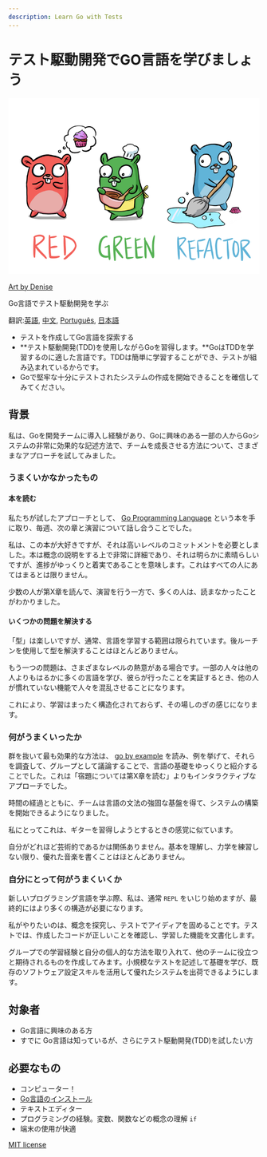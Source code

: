 ```yaml
---
description: Learn Go with Tests
---
```


# テスト駆動開発でGO言語を学びましょう

![](.gitbook/assets/red-green-blue-gophers-smaller.png)

[Art by Denise](https://twitter.com/deniseyu21)

Go言語でテスト駆動開発を学ぶ

翻訳:[英語](https://quii.gitbook.io/learn-go-with-tests/), [中文](https://studygolang.gitbook.io/learn-go-with-tests), [Português](https://larien.gitbook.io/aprenda-go-com-testes/), [日本語](https://andmorefine.gitbook.io/learn-go-with-tests/)

* テストを作成してGo言語を探索する
* **テスト駆動開発\(TDD\)を使用しながらGoを習得します。**GoはTDDを学習するのに適した言語です。TDDは簡単に学習することができ、テストが組み込まれているからです。
* Goで堅牢な十分にテストされたシステムの作成を開始できることを確信してみてください。

## 背景

私は、Goを開発チームに導入し経験があり、Goに興味のある一部の人からGoシステムの非常に効果的な記述方法で、チームを成長させる方法について、さまざまなアプローチを試してみました。

### うまくいかなかったもの

#### 本を読む

私たちが試したアプローチとして、 [Go Programming Language](https://www.amazon.co.uk/Programming-Language-Addison-Wesley-Professional-Computing/dp/0134190440) という本を手に取り、毎週、次の章と演習について話し合うことでした。

私は、この本が大好きですが、それは高いレベルのコミットメントを必要としました。本は概念の説明をする上で非常に詳細であり、それは明らかに素晴らしいですが、進捗がゆっくりと着実であることを意味します。これはすべての人にあてはまるとは限りません。

少数の人が第X章を読んで、演習を行う一方で、多くの人は、読まなかったことがわかりました。

#### いくつかの問題を解決する

「型」は楽しいですが、通常、言語を学習する範囲は限られています。後ルーチンを使用して型を解決することはほとんどありません。

もう一つの問題は、さまざまなレベルの熱意がある場合です。一部の人々は他の人よりもはるかに多くの言語を学び、彼らが行ったことを実証するとき、他の人が慣れていない機能で人々を混乱させることになります。

これにより、学習はまったく構造化されておらず、その場しのぎの感じになります。

### 何がうまくいったか

群を抜いて最も効果的な方法は、 [go by example](https://gobyexample.com/) を読み、例を挙げて、それらを調査して、グループとして議論することで、言語の基礎をゆっくりと紹介することでした。これは「宿題については第X章を読む」よりもインタラクティブなアプローチでした。

時間の経過とともに、チームは言語の文法の強固な基盤を得て、システムの構築を開始できるようになりました。

私にとってこれは、ギターを習得しようとするときの感覚に似ています。

自分がどれほど芸術的であるかは関係ありません。基本を理解し、力学を練習しない限り、優れた音楽を書くことはほとんどありません。

### 自分にとって何がうまくいくか

新しいプログラミング言語を学ぶ際、私は、通常 `REPL` をいじり始めますが、最終的にはより多くの構造が必要になります。

私がやりたいのは、概念を探究し、テストでアイディアを固めることです。テストでは、作成したコードが正しいことを確認し、学習した機能を文書化します。

グループでの学習経験と自分の個人的な方法を取り入れて、他のチームに役立つと期待されるものを作成してみます。小規模なテストを記述して基礎を学び、既存のソフトウェア設定スキルを活用して優れたシステムを出荷できるようにします。

## 対象者

* Go言語に興味のある方
* すでに Go言語は知っているが、さらにテスト駆動開発\(TDD\)を試したい方

## 必要なもの

* コンピューター！
* [Go言語のインストール](https://golang.org/)
* テキストエディター
* プログラミングの経験。変数、関数などの概念の理解 `if`
* 端末の使用が快適



[MIT license](https://github.com/andmorefine/learn-go-with-tests/tree/2705e1505f1d4426969523d3c9be643bc40ca699/LICENSE.md)

